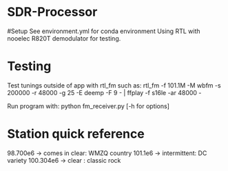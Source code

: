 # SDR-Processor
#Setup
See environment.yml for conda environment
Using RTL with nooelec R820T demodulator for testing.

# Testing
Test tunings outside of app with rtl_fm such as:
rtl_fm -f 101.1M -M wbfm -s 200000 -r 48000 -g 25 -E deemp -F 9 - | ffplay -f s16le -ar 48000 -

Run program with:
python fm_receiver.py [-h for options]

# Station quick reference
98.700e6 -> comes in clear: WMZQ country
101.1e6 -> intermittent: DC variety
100.304e6 -> clear : classic rock
